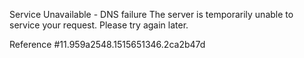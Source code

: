 Service Unavailable - DNS failure The server is temporarily unable to service your request. Please try again later.

Reference #11.959a2548.1515651346.2ca2b47d